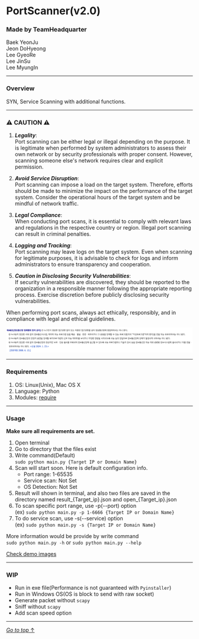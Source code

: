 # PortScanner(v2.0)

### Made by TeamHeadquarter

Baek YeonJu  
Jeon DoHyeong  
Lee GyeoRe  
Lee JinSu  
Lee MyungIn

---

### Overview

SYN, Service Scanning with additional functions.

---


### ⚠️ CAUTION ⚠️
1. ***Legality***:  
Port scanning can be either legal or illegal depending on the purpose. It is legitimate when performed by system administrators to assess their own network or by security professionals with proper consent. However, scanning someone else's network requires clear and explicit permission.

2. ***Avoid Service Disruption***:  
Port scanning can impose a load on the target system. Therefore, efforts should be made to minimize the impact on the performance of the target system. Consider the operational hours of the target system and be mindful of network traffic.

3. ***Legal Compliance***:  
When conducting port scans, it is essential to comply with relevant laws and regulations in the respective country or region. Illegal port scanning can result in criminal penalties.

4. ***Logging and Tracking***:  
Port scanning may leave logs on the target system. Even when scanning for legitimate purposes, it is advisable to check for logs and inform administrators to ensure transparency and cooperation.

5. ***Caution in Disclosing Security Vulnerabilities***:  
If security vulnerabilities are discovered, they should be reported to the organization in a responsible manner following the appropriate reporting process. Exercise discretion before publicly disclosing security vulnerabilities.

When performing port scans, always act ethically, responsibly, and in compliance with legal and ethical guidelines.

![정보통신망 이용촉진 및 정보보호 등에 관한 법률 제48조](./img/IS-law.png)

---

### Requirements

1. OS: Linux(Unix), Mac OS X  
2. Language: Python
3. Modules: [require](https://github.com/Team-HeadQuarter/PortScanner/blob/main/require)

---

### Usage

**Make sure all requirements are set.**

1. Open terminal
2. Go to directory that the files exist
3. Write command(Default)  
`sudo python main.py {Target IP or Domain Name}`  
4. Scan will start soon. Here is default configuration info.
    - Port range: 1-65535
    - Service scan: Not Set
    - OS Detection: Not Set
5. Result will shown in terminal, and also two files are saved in the directory named result_{Target_ip}.json and open_{Target_ip}.json
6. To scan specific port range, use -p(--port) option  
(ex) `sudo python main.py -p 1-6666 {Target IP or Domain Name}`
7. To do service scan, use -s(--service) option  
(ex) `sudo python main.py -s {Target IP or Domain Name}`

More information would be provide by write command  
`sudo python main.py -h` or `sudo python main.py --help`

[Check demo images](https://github.com/Team-HeadQuarter/PortScanner/tree/main/img)

---

### WIP

- Run in exe file(Performance is not guaranteed with `Pyinstaller`)
- Run in Windows OS(OS is block to send with raw socket)
- Generate packet without `scapy`
- Sniff without `scapy`
- Add scan speed option

---
[_Go to top_ ↑](#portscannerv20)